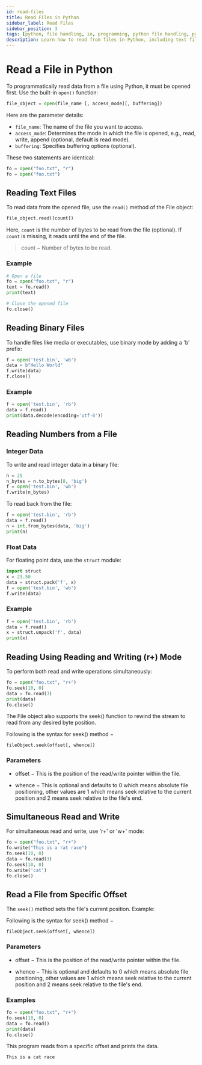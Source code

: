 ```yaml
---
id: read-files
title: Read Files in Python
sidebar_label: Read Files
sidebar_position: 3
tags: [python, file handling, io, programming, python file handling, python io]
description: Learn how to read from files in Python, including text files, binary files, and different read modes.
---
```


# Read a File in Python

To programmatically read data from a file using Python, it must be opened first. Use the built-in `open()` function:

```python
file_object = open(file_name [, access_mode][, buffering])
```

Here are the parameter details:

- `file_name`: The name of the file you want to access.
- `access_mode`: Determines the mode in which the file is opened, e.g., read, write, append (optional, default is read mode).
- `buffering`: Specifies buffering options (optional).

These two statements are identical:

```python
fo = open("foo.txt", "r")
fo = open("foo.txt")
```

## Reading Text Files

To read data from the opened file, use the `read()` method of the File object:

```python
file_object.read([count])
```

Here, `count` is the number of bytes to be read from the file (optional). If `count` is missing, it reads until the end of the file.

> count − Number of bytes to be read.

### Example

```python
# Open a file
fo = open("foo.txt", "r")
text = fo.read()
print(text)

# Close the opened file
fo.close()
```

## Reading Binary Files

To handle files like media or executables, use binary mode by adding a 'b' prefix:

```python
f = open('test.bin', 'wb')
data = b"Hello World"
f.write(data)
f.close()
```

### Example

```python
f = open('test.bin', 'rb')
data = f.read()
print(data.decode(encoding='utf-8'))
```

## Reading Numbers from a File

### Integer Data

To write and read integer data in a binary file:

```python
n = 25
n_bytes = n.to_bytes(8, 'big')
f = open('test.bin', 'wb')
f.write(n_bytes)
```

To read back from the file:

```python
f = open('test.bin', 'rb')
data = f.read()
n = int.from_bytes(data, 'big')
print(n)
```

### Float Data

For floating point data, use the `struct` module:

```python
import struct
x = 23.50
data = struct.pack('f', x)
f = open('test.bin', 'wb')
f.write(data)
```

### Example

```python
f = open('test.bin', 'rb')
data = f.read()
x = struct.unpack('f', data)
print(x)
```

## Reading Using Reading and Writing (r+) Mode

To perform both read and write operations simultaneously:

```python
fo = open("foo.txt", "r+")
fo.seek(10, 0)
data = fo.read(3)
print(data)
fo.close()
```

The File object also supports the seek() function to rewind the stream to read from any desired byte position.

Following is the syntax for seek() method −
```
fileObject.seek(offset[, whence])
```
### Parameters

- offset − This is the position of the read/write pointer within the file.

- whence − This is optional and defaults to 0 which means absolute file positioning, other values are 1 which means seek relative to the current position and 2 means seek relative to the file's end.

## Simultaneous Read and Write

For simultaneous read and write, use 'r+' or 'w+' mode:

```python
fo = open("foo.txt", "r+")
fo.write("This is a rat race")
fo.seek(10, 0)
data = fo.read(3)
fo.seek(10, 0)
fo.write('cat')
fo.close()
```

## Read a File from Specific Offset

The `seek()` method sets the file's current position. Example:

Following is the syntax for seek() method −
```
fileObject.seek(offset[, whence])
```
### Parameters

- offset − This is the position of the read/write pointer within the file.

- whence − This is optional and defaults to 0 which means absolute file positioning, other values are 1 which means seek relative to the current position and 2 means seek relative to the file's end.

### Examples

```python
fo = open("foo.txt", "r+")
fo.seek(10, 0)
data = fo.read()
print(data)
fo.close()
```

This program reads from a specific offset and prints the data.

```
This is a cat race
```
